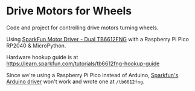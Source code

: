 # Drive Motors for Wheels

Code and project for controlling drive motors turning wheels.

Using [SparkFun Motor Driver - Dual TB6612FNG](https://www.sparkfun.com/products/14450) with a Raspberry Pi Pico RP2040 & MicroPython.

Hardware hookup guide is at https://learn.sparkfun.com/tutorials/tb6612fng-hookup-guide

Since we're using a Raspberry Pi Pico instead of Arduino, [Sparkfun's Arduino driver](https://github.com/sparkfun/SparkFun_TB6612FNG_Arduino_Library) won't work and wrote one at `/tb6612fng`.



